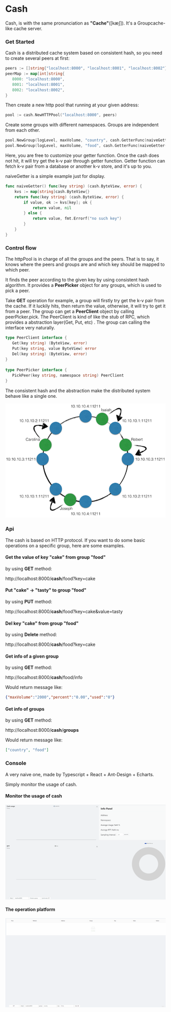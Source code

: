 # Cash

Cash, is with the same pronunciation as **"Cache"**([kæʃ]). It's a Groupcache-like cache server.

### Get Started

Cash is a distributed cache system based on consistent hash, so you need to create several peers at first:

```go
peers := []string{"localhost:8000", "localhost:8001", "localhost:8002"}
peerMap := map[int]string{
   8000: "localhost:8000",
   8001: "localhost:8001",
   8002: "localhost:8002",
}
```

Then create a new http pool that running at your given address:

```go
pool := cash.NewHTTPPool("localhost:8000", peers)
```

Create some groups with different namespaces. Groups are independent from each other.

```go
pool.NewGroup(logLevel, maxVolume, "country", cash.GetterFunc(naiveGetter()))
pool.NewGroup(logLevel, maxVolume, "food", cash.GetterFunc(naiveGetter()))
```

Here, you are free to customize your getter function. Once the cash does not hit, it will try get the k-v pair through getter function. Getter function can fetch k-v pair from a database or another k-v store, and it's up to you. 

naiveGetter is a simple example just for display.

```go
func naiveGetter() func(key string) (cash.ByteView, error) {
	kvs := map[string]cash.ByteView{}
	return func(key string) (cash.ByteView, error) {
		if value, ok := kvs[key]; ok {
			return value, nil
		} else {
			return value, fmt.Errorf("no such key")
		}
	}
}
```

### Control flow

The httpPool is in charge of all the groups and the peers. That is to say, it knows where the peers and groups are and which key should be mapped to which peer.

It finds the peer according to the given key by using consistent hash algorithm. It provides a **PeerPicker** object for any groups, which is used to pick a peer.

Take **GET** operation for example, a group will firstly try get the k-v pair from the cache. If it luckily hits, then return the value, otherwise, it will try to get it from a peer. The group can get a **PeerClient** object by calling peerPicker.pick. The PeerClient is kind of like the stub of RPC, which provides a abstraction layer(Get, Put, etc) . The group can calling the interface very naturally.

```go
type PeerClient interface {
   Get(key string) (ByteView, error)
   Put(key string, value ByteView) error
   Del(key string) (ByteView, error)
}

type PeerPicker interface {
   PickPeer(key string, namespace string) PeerClient
}
```

The consistent hash and the abstraction make the distributed system behave like a single one. 

![](README.assets/consistent_hashing.jpg)

### Api

The cash is based on HTTP protocol. If you want to do some basic operations on a specific group, here are some examples.

#### Get the value of key "cake" from group "food"

by using **GET** method:

http://localhost:8000/__cash__/food?key=cake

#### Put "cake" -> "tasty" to group "food"

by using **PUT**  method:

http://localhost:8000/__cash__/food?key=cake&value=tasty

#### Del key "cake" from group "food"

by using **Delete** method:

http://localhost:8000/__cash__/food?key=cake

#### Get info of a given group

by using **GET** method:

http://localhost:8000/__cash__/food/info

Would return message like: 

```json
{"maxVolume":"2000","percent":"0.00","used":"0"}
```

#### Get info of groups

by using **GET** method:

http://localhost:8000/__cash__/__groups__

Would return message like:

```json
["country", "food"]
```

### Console

A very naive one, made by Typescript + React + Ant-Design + Echarts.

Simply monitor the usage of cash. 

#### Monitor the usage of cash

![console](README.assets/console.gif)

#### The operation platform

![console](README.assets/operation_platform.gif)
